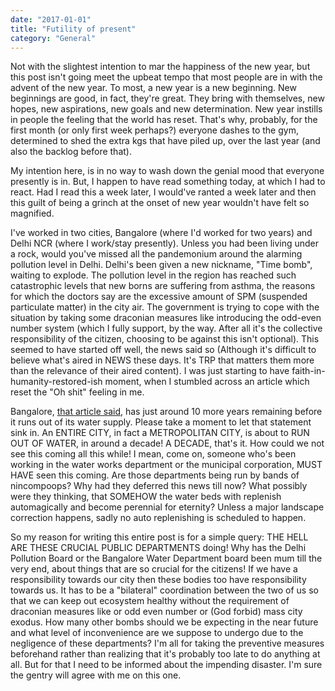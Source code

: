 ```yaml
---
date: "2017-01-01"
title: "Futility of present"
category: "General"
---
```


Not with the slightest intention to mar the happiness of the new year, but this post isn't going meet the upbeat tempo that most people are in with the advent of the new year. To most, a new year is a new beginning. New beginnings are good, in fact, they're great. They bring with themselves, new hopes, new aspirations, new goals and new determination. New year instills in people the feeling that the world has reset. That's why, probably, for the first month (or only first week perhaps?) everyone dashes to the gym, determined to shed the extra kgs that have piled up, over the last year (and also the backlog before that).

My intention here, is in no way to wash down the genial mood that everyone presently is in. But, I happen to have read something today, at which I had to react. Had I read this a week later, I would've ranted a week later and then this guilt of being a grinch at the onset of new year wouldn't have felt so magnified.

I've worked in two cities, Bangalore (where I'd worked for two years) and Delhi NCR (where I work/stay presently). Unless you had been living under a rock, would you've missed all the pandemonium around the alarming pollution level in Delhi. Delhi's been given a new nickname, "Time bomb", waiting to explode. The pollution level in the region has reached such catastrophic levels that new borns are suffering from asthma, the reasons for which the doctors say are the excessive amount of SPM (suspended particulate matter) in the city air. The government is trying to cope with the situation by taking some draconian measures like introducing the odd-even number system (which I fully support, by the way. After all it's the collective responsibility of the citizen, choosing to be against this isn't optional). This seemed to have started off well, the news said so (Although it's difficult to believe what's aired in NEWS these days. It's TRP that matters them more than the relevance of their aired content). I was just starting to have faith-in-humanity-restored-ish moment, when I stumbled across an article which reset the "Oh shit" feeling in me.

Bangalore, [that article said](http://thelogicalindian.com/story-feed/awareness/bengaluru-may-have-to-be-evacuated-in-10-years), has just around 10 more years remaining before it runs out of its water supply. Please take a moment to let that statement sink in. An ENTIRE CITY, in fact a METROPOLITAN CITY, is about to RUN OUT OF WATER, in around a decade! A DECADE, that's it. How could we not see this coming all this while! I mean, come on, someone who's been working in the water works department or the municipal corporation, MUST HAVE seen this coming. Are those departments being run by bands of nincompoops? Why had they deferred this news till now? What possibly were they thinking, that SOMEHOW the water beds with replenish automagically and become perennial for eternity? Unless a major landscape correction happens, sadly no auto replenishing is scheduled to happen.

So my reason for writing this entire post is for a simple query: THE HELL ARE THESE CRUCIAL PUBLIC DEPARTMENTS doing! Why has the Delhi Pollution Board or the Bangalore Water Department board been mum till the very end, about things that are so crucial for the citizens! If we have a responsibility towards our city then these bodies too have responsibility towards us. It has to be a "bilateral" coordination between the two of us so that we can keep out ecosystem healthy without the requirement of draconian measures like or odd even number or (God forbid) mass city exodus. How many other bombs should we be expecting in the near future and what level of inconvenience are we suppose to undergo due to the negligence of these departments? I'm all for taking the preventive measures beforehand rather than realizing that it's probably too late to do anything at all. But for that I need to be informed about the impending disaster. I'm sure the gentry will agree with me on this one.
